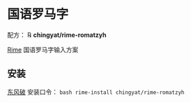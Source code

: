 # 国语罗马字

配方： ℞ **chingyat/rime-romatzyh**

[Rime](https://rime.im) 国语罗马字输入方案

## 安装

[东风破](https://github.com/rime/plum) 安装口令： `bash rime-install chingyat/rime-romatzyh`
